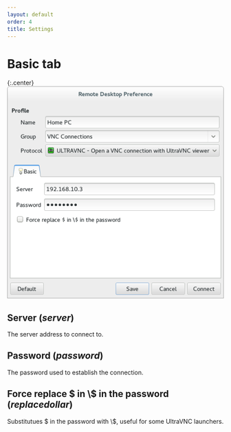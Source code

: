 ```yaml
---
layout: default
order: 4
title: Settings
---
```

# Basic tab

{:.center}
![Basic tab](/resources/remmina-plugin-ultravnc/archive/latest/english/general.png)

## **Server** (*server*)

The server address to connect to.

## **Password** (*password*)

The password used to establish the connection.

## **Force replace $ in \\$ in the password** (*replacedollar*)

Substitutues $ in the password with \\$, useful for some UltraVNC launchers.
